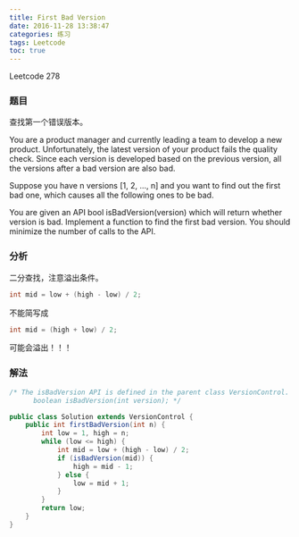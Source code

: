 ```yaml
---
title: First Bad Version
date: 2016-11-28 13:38:47
categories: 练习
tags: Leetcode
toc: true
---
```


Leetcode 278

### 题目

查找第一个错误版本。

You are a product manager and currently leading a team to develop a new product. Unfortunately, the latest version of your product fails the quality check. Since each version is developed based on the previous version, all the versions after a bad version are also bad.

Suppose you have n versions [1, 2, ..., n] and you want to find out the first bad one, which causes all the following ones to be bad.

You are given an API bool isBadVersion(version) which will return whether version is bad. Implement a function to find the first bad version. You should minimize the number of calls to the API.

### 分析

二分查找，注意溢出条件。

```java
int mid = low + (high - low) / 2;
```

不能简写成

```java
int mid = (high + low) / 2;
```

可能会溢出！！！

### 解法

```java
/* The isBadVersion API is defined in the parent class VersionControl.
      boolean isBadVersion(int version); */

public class Solution extends VersionControl {
    public int firstBadVersion(int n) {
        int low = 1, high = n;
        while (low <= high) {
            int mid = low + (high - low) / 2;
            if (isBadVersion(mid)) {
                high = mid - 1;
            } else {
                low = mid + 1;
            }
        }
        return low;
    }
}
```
